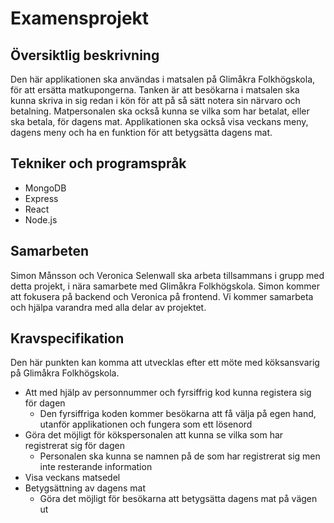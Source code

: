 # Examensprojekt

## Översiktlig beskrivning
Den här applikationen ska användas i matsalen på Glimåkra Folkhögskola, för att ersätta matkupongerna. Tanken är att besökarna i matsalen ska kunna skriva in sig redan i kön för att på så sätt notera sin närvaro och betalning. Matpersonalen ska också kunna se vilka som har betalat, eller ska betala, för dagens mat. Applikationen ska också visa veckans meny, dagens meny och ha en funktion för att betygsätta dagens mat.

## Tekniker och programspråk
- MongoDB
- Express
- React
- Node.js

## Samarbeten
Simon Månsson och Veronica Selenwall ska arbeta tillsammans i grupp med detta projekt, i nära samarbete med Glimåkra Folkhögskola. Simon kommer att fokusera på backend och Veronica på frontend. Vi kommer samarbeta och hjälpa varandra med alla delar av projektet.

## Kravspecifikation
Den här punkten kan komma att utvecklas efter ett möte med köksansvarig på Glimåkra Folkhögskola.
- Att med hjälp av personnummer och fyrsiffrig kod kunna registera sig för dagen
   - Den fyrsiffriga koden kommer besökarna att få välja på egen hand, utanför applikationen och fungera som ett lösenord
- Göra det möjligt för kökspersonalen att kunna se vilka som har registrerat sig för dagen
   - Personalen ska kunna se namnen på de som har registrerat sig men inte resterande information
- Visa veckans matsedel
- Betygsättning av dagens mat
   - Göra det möjligt för besökarna att betygsätta dagens mat på vägen ut 



